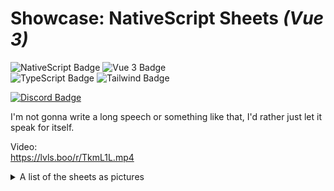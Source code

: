 # Showcase: NativeScript Sheets *(Vue 3)*
![NativeScript Badge](https://img.shields.io/badge/NativeScript-8.5-333?style=for-the-badge&logo=nativescript&logoColor=fff&color=65ADF1) ![Vue 3 Badge](https://img.shields.io/badge/Vue-3.0-333?style=for-the-badge&logo=vue.js&logoColor=fff&color=4FC08D)   
![TypeScript Badge](https://img.shields.io/badge/TypeScript-5.2-333?style=for-the-badge&logo=typescript&logoColor=fff&color=3178C6) ![Tailwind Badge](https://img.shields.io/badge/TailwindCSS-3.1.8-333?style=for-the-badge&logo=tailwindcss&logoColor=fff&color=06B6D4)

[![Discord Badge](https://img.shields.io/badge/Join_the-NativeScript_Discord-333?style=for-the-badge&logo=discord&logoColor=white&color=5865F2)](https://nativescript.org/discord)

I'm not gonna write a long speech or something like that, I'd rather just let it speak for itself.

Video:   
https://lvls.boo/r/TkmL1L.mp4
<details>
<summary>A list of the sheets as pictures</summary>

![Bottom Sheet Picture](https://lvls.boo/r/V8kWMg.jpg?compress=true)   
---
![Left Sheet Picture](https://lvls.boo/r/U7sdGZ.jpg?compress=false)
---
![Top Sheet Picture](https://lvls.boo/r/MWnf6C.jpg?compress=false)
---
![Right Sheet Picture](https://lvls.boo/r/Gdu6c6.jpg?compress=false)
</details
